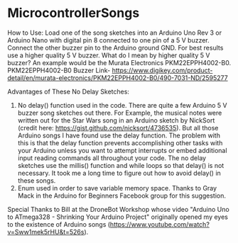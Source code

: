 # MicrocontrollerSongs

How to Use: Load one of the song sketches into an Arduino Uno Rev 3 or Arduino Nano with digital pin 8 connected to one pin of a 5 V buzzer.  Connect the other buzzer pin to the Arduino ground GND.  For best results use a higher quality 5 V buzzer.
What do I mean by higher quality 5 V buzzer? An example would be the Murata Electronics PKM22EPPH4002-B0.
PKM22EPPH4002-B0 Buzzer Link- https://www.digikey.com/product-detail/en/murata-electronics/PKM22EPPH4002-B0/490-7031-ND/2595277

Advantages of These No Delay Sketches:
1) No delay() function used in the code. There are quite a few Arduino 5 V buzzer song sketches out there.  For Example, the musical notes were written out for the Star Wars song in an Arduino sketch by NickSort (credit here: https://gist.github.com/nicksort/4736535).  But all those Arduino songs I have found use the delay function.  The problem with this is that the delay function prevents accomplishing other tasks with your Arduino unless you want to attempt interrupts or embed additional input reading commands all throughout your code.  The no delay sketches use the millis() function and while loops so that delay() is not necessary.  It took me a long time to figure out how to avoid delay() in these songs. 
2) Enum used in order to save variable memory space.  Thanks to Gray Mack in the Arduino for Beginners Facebook group for this suggestion.

Special Thanks to Bill at the DroneBot Workshop whose video "Arduino Uno to ATmega328 - Shrinking Your Arduino Project" originally opened my eyes to the existence of Arduino songs (https://www.youtube.com/watch?v=Sww1mek5rHU&t=526s).
